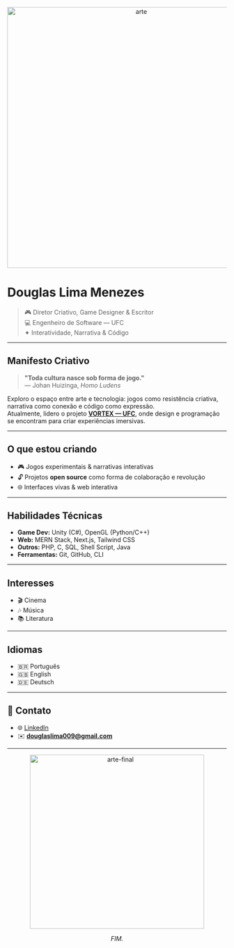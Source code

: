 <p align="center">
<img src="https://66.media.tumblr.com/tumblr_li3y8asQMH1qcb5cmo1_500.jpg" width="600px" alt="arte">
</p>

# Douglas Lima Menezes

> 🎮 Diretor Criativo, Game Designer & Escritor  
> 💻 Engenheiro de Software — UFC  
> ✦ Interatividade, Narrativa & Código

---

## Manifesto Criativo

> **"Toda cultura nasce sob forma de jogo."**  
> — Johan Huizinga, *Homo Ludens*

Exploro o espaço entre arte e tecnologia: jogos como resistência criativa, narrativa como conexão e código como expressão.  
Atualmente, lidero o projeto [**VORTEX — UFC**](https://www.instagram.com/vortexufc), onde design e programação se encontram para criar experiências imersivas.

---

## O que estou criando

- 🎮 Jogos experimentais & narrativas interativas  
- 🔓 Projetos **open source** como forma de colaboração e revolução  
- 🌐 Interfaces vivas & web interativa  

---

## Habilidades Técnicas

- **Game Dev:** Unity (C#), OpenGL (Python/C++)  
- **Web:** MERN Stack, Next.js, Tailwind CSS  
- **Outros:** PHP, C, SQL, Shell Script, Java  
- **Ferramentas:** Git, GitHub, CLI  

---

## Interesses

- 🎬 Cinema  
- 🎶 Música  
- 📚 Literatura  

---

## Idiomas

- 🇧🇷 Português  
- 🇬🇧 English  
- 🇩🇪 Deutsch  

---

## 📡 Contato

- 🌐 [LinkedIn](https://www.linkedin.com/in/douglaslima0451)  
- ✉️ **douglaslima009@gmail.com**

---

<p align="center">
  <img src="https://66.media.tumblr.com/68fd16cabcff88b84c387a06df13d810/tumblr_nvcvq40qCO1srx8yco1_500.gif" width="400px" alt="arte-final">
</p>

<p align="center"><i>FIM.</i></p>

